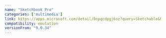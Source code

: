 ```yaml
---
name: "Sketchbook Pro"
categories: ['multimedia']
link: https://apps.microsoft.com/detail/9npqcdpgj6sz?query=Sketchable&hl=en-us&gl=US
compatibility: emulation
versionFrom: "9.0.34"
---
```



